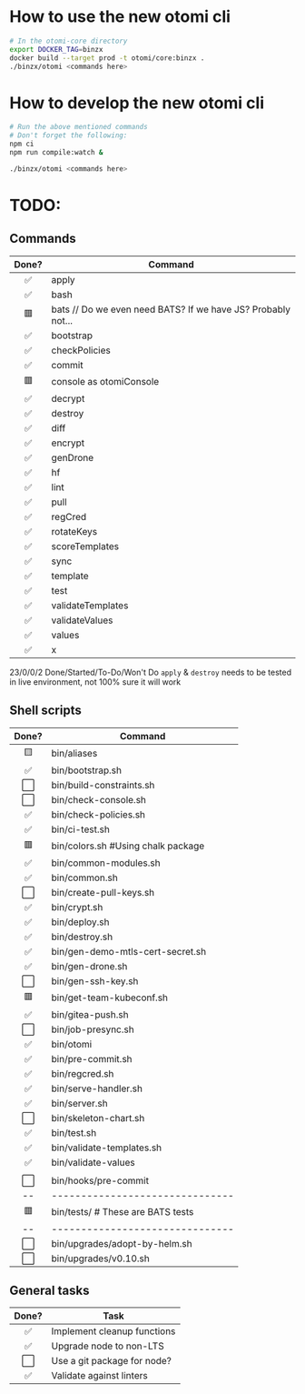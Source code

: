 # How to use the new otomi cli

```sh
# In the otomi-core directory
export DOCKER_TAG=binzx
docker build --target prod -t otomi/core:binzx .
./binzx/otomi <commands here>
```

# How to develop the new otomi cli

```sh
# Run the above mentioned commands
# Don't forget the following:
npm ci
npm run compile:watch &

./binzx/otomi <commands here>
```

# TODO:

## Commands

| Done? | Command                                                      |
| :---: | ------------------------------------------------------------ |
|  ✅   | apply                                                        |
|  ✅   | bash                                                         |
|  🟥   | bats // Do we even need BATS? If we have JS? Probably not... |
|  ✅   | bootstrap                                                    |
|  ✅   | checkPolicies                                                |
|  ✅   | commit                                                       |
|  🟥   | console as otomiConsole                                      |
|  ✅   | decrypt                                                      |
|  ✅   | destroy                                                      |
|  ✅   | diff                                                         |
|  ✅   | encrypt                                                      |
|  ✅   | genDrone                                                     |
|  ✅   | hf                                                           |
|  ✅   | lint                                                         |
|  ✅   | pull                                                         |
|  ✅   | regCred                                                      |
|  ✅   | rotateKeys                                                   |
|  ✅   | scoreTemplates                                               |
|  ✅   | sync                                                         |
|  ✅   | template                                                     |
|  ✅   | test                                                         |
|  ✅   | validateTemplates                                            |
|  ✅   | validateValues                                               |
|  ✅   | values                                                       |
|  ✅   | x                                                            |

23/0/0/2 Done/Started/To-Do/Won't Do
`apply` & `destroy` needs to be tested in live environment, not 100% sure it will work

## Shell scripts

| Done? | Command                            |
| :---: | ---------------------------------- |
|  🟨   | bin/aliases                        |
|  ✅   | bin/bootstrap.sh                   |
|  ⬜   | bin/build-constraints.sh           |
|  ⬜   | bin/check-console.sh               |
|  ✅   | bin/check-policies.sh              |
|  ✅   | bin/ci-test.sh                     |
|  🟥   | bin/colors.sh #Using chalk package |
|  ✅   | bin/common-modules.sh              |
|  ✅   | bin/common.sh                      |
|  ⬜   | bin/create-pull-keys.sh            |
|  ✅   | bin/crypt.sh                       |
|  ✅   | bin/deploy.sh                      |
|  ✅   | bin/destroy.sh                     |
|  ✅   | bin/gen-demo-mtls-cert-secret.sh   |
|  ✅   | bin/gen-drone.sh                   |
|  ⬜   | bin/gen-ssh-key.sh                 |
|  🟥   | bin/get-team-kubeconf.sh           |
|  ✅   | bin/gitea-push.sh                  |
|  ⬜   | bin/job-presync.sh                 |
|  ✅   | bin/otomi                          |
|  ✅   | bin/pre-commit.sh                  |
|  ✅   | bin/regcred.sh                     |
|  ✅   | bin/serve-handler.sh               |
|  ✅   | bin/server.sh                      |
|  ⬜   | bin/skeleton-chart.sh              |
|  ✅   | bin/test.sh                        |
|  ✅   | bin/validate-templates.sh          |
|  ✅   | bin/validate-values                |
|       |                                    |
|  ⬜   | bin/hooks/pre-commit               |
|  --   | -------------------------------    |
|  🟥   | bin/tests/ # These are BATS tests  |
|  --   | -------------------------------    |
|  ⬜   | bin/upgrades/adopt-by-helm.sh      |
|  ⬜   | bin/upgrades/v0.10.sh              |

## General tasks

| Done? | Task                        |
| :---: | --------------------------- |
|  ✅   | Implement cleanup functions |
|  ✅   | Upgrade node to non-LTS     |
|  ⬜   | Use a git package for node? |
|  ✅   | Validate against linters    |
